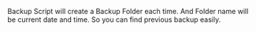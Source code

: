 Backup Script will create a Backup Folder each time. And Folder name will be current date and time. So you can find previous backup easily. 
